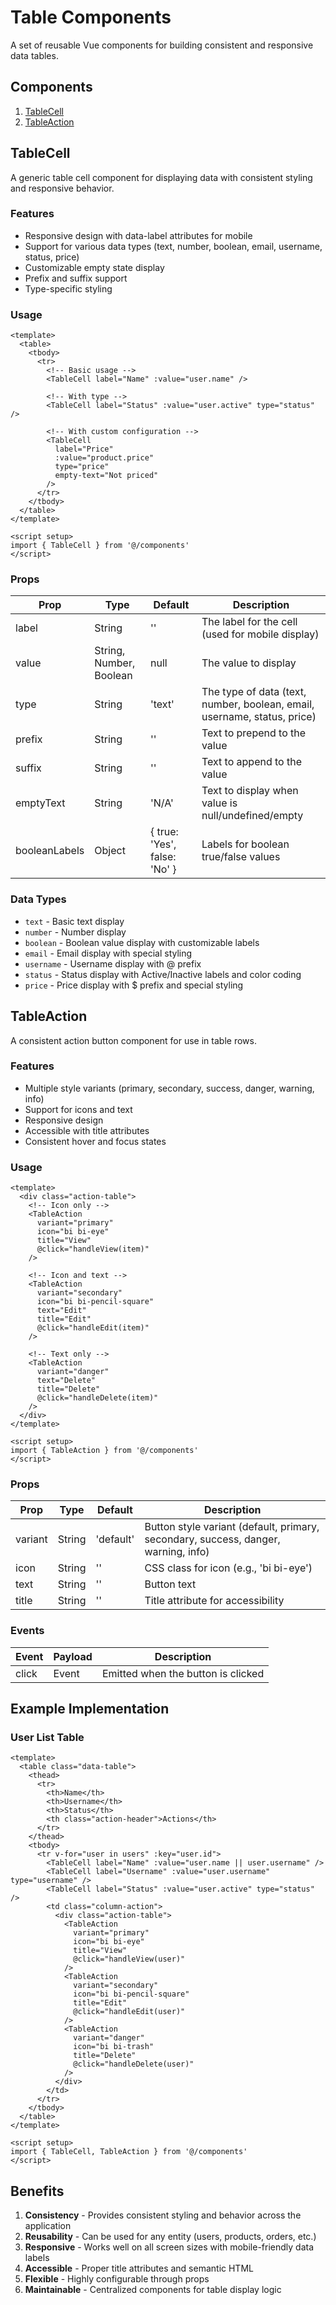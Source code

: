 # Table Components

A set of reusable Vue components for building consistent and responsive data tables.

## Components

1. [TableCell](#tablecell)
2. [TableAction](#tableaction)

## TableCell

A generic table cell component for displaying data with consistent styling and responsive behavior.

### Features

- Responsive design with data-label attributes for mobile
- Support for various data types (text, number, boolean, email, username, status, price)
- Customizable empty state display
- Prefix and suffix support
- Type-specific styling

### Usage

```vue
<template>
  <table>
    <tbody>
      <tr>
        <!-- Basic usage -->
        <TableCell label="Name" :value="user.name" />

        <!-- With type -->
        <TableCell label="Status" :value="user.active" type="status" />

        <!-- With custom configuration -->
        <TableCell
          label="Price"
          :value="product.price"
          type="price"
          empty-text="Not priced"
        />
      </tr>
    </tbody>
  </table>
</template>

<script setup>
import { TableCell } from '@/components'
</script>
```

### Props

| Prop | Type | Default | Description |
|------|------|---------|-------------|
| label | String | '' | The label for the cell (used for mobile display) |
| value | String, Number, Boolean | null | The value to display |
| type | String | 'text' | The type of data (text, number, boolean, email, username, status, price) |
| prefix | String | '' | Text to prepend to the value |
| suffix | String | '' | Text to append to the value |
| emptyText | String | 'N/A' | Text to display when value is null/undefined/empty |
| booleanLabels | Object | { true: 'Yes', false: 'No' } | Labels for boolean true/false values |

### Data Types

- `text` - Basic text display
- `number` - Number display
- `boolean` - Boolean value display with customizable labels
- `email` - Email display with special styling
- `username` - Username display with @ prefix
- `status` - Status display with Active/Inactive labels and color coding
- `price` - Price display with $ prefix and special styling

## TableAction

A consistent action button component for use in table rows.

### Features

- Multiple style variants (primary, secondary, success, danger, warning, info)
- Support for icons and text
- Responsive design
- Accessible with title attributes
- Consistent hover and focus states

### Usage

```vue
<template>
  <div class="action-table">
    <!-- Icon only -->
    <TableAction
      variant="primary"
      icon="bi bi-eye"
      title="View"
      @click="handleView(item)"
    />

    <!-- Icon and text -->
    <TableAction
      variant="secondary"
      icon="bi bi-pencil-square"
      text="Edit"
      title="Edit"
      @click="handleEdit(item)"
    />

    <!-- Text only -->
    <TableAction
      variant="danger"
      text="Delete"
      title="Delete"
      @click="handleDelete(item)"
    />
  </div>
</template>

<script setup>
import { TableAction } from '@/components'
</script>
```

### Props

| Prop | Type | Default | Description |
|------|------|---------|-------------|
| variant | String | 'default' | Button style variant (default, primary, secondary, success, danger, warning, info) |
| icon | String | '' | CSS class for icon (e.g., 'bi bi-eye') |
| text | String | '' | Button text |
| title | String | '' | Title attribute for accessibility |

### Events

| Event | Payload | Description |
|-------|---------|-------------|
| click | Event | Emitted when the button is clicked |

## Example Implementation

### User List Table

```vue
<template>
  <table class="data-table">
    <thead>
      <tr>
        <th>Name</th>
        <th>Username</th>
        <th>Status</th>
        <th class="action-header">Actions</th>
      </tr>
    </thead>
    <tbody>
      <tr v-for="user in users" :key="user.id">
        <TableCell label="Name" :value="user.name || user.username" />
        <TableCell label="Username" :value="user.username" type="username" />
        <TableCell label="Status" :value="user.active" type="status" />
        <td class="column-action">
          <div class="action-table">
            <TableAction
              variant="primary"
              icon="bi bi-eye"
              title="View"
              @click="handleView(user)"
            />
            <TableAction
              variant="secondary"
              icon="bi bi-pencil-square"
              title="Edit"
              @click="handleEdit(user)"
            />
            <TableAction
              variant="danger"
              icon="bi bi-trash"
              title="Delete"
              @click="handleDelete(user)"
            />
          </div>
        </td>
      </tr>
    </tbody>
  </table>
</template>

<script setup>
import { TableCell, TableAction } from '@/components'
</script>
```

## Benefits

1. **Consistency** - Provides consistent styling and behavior across the application
2. **Reusability** - Can be used for any entity (users, products, orders, etc.)
3. **Responsive** - Works well on all screen sizes with mobile-friendly data labels
4. **Accessible** - Proper title attributes and semantic HTML
5. **Flexible** - Highly configurable through props
6. **Maintainable** - Centralized components for table display logic
